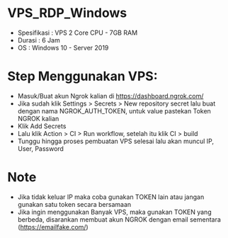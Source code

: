 # VPS_RDP_Windows


- Spesifikasi : VPS 2 Core CPU - 7GB RAM
- Durasi      : 6 Jam
- OS          : Windows 10 - Server 2019


# Step Menggunakan VPS:

- Masuk/Buat akun Ngrok kalian di https://dashboard.ngrok.com/
- Jika sudah klik Settings > Secrets > New repository secret lalu buat dengan nama NGROK_AUTH_TOKEN, untuk value pastekan Token NGROK kalian
- Klik Add Secrets
- Lalu klik Action > CI > Run workflow, setelah itu klik CI > build
- Tunggu hingga proses pembuatan VPS selesai lalu akan muncul IP, User, Password

# Note

- Jika tidak keluar IP maka coba gunakan TOKEN lain atau jangan gunakan satu token secara bersamaan 
- Jika ingin menggunakan Banyak VPS, maka gunakan TOKEN yang berbeda, disarankan membuat akun NGROK dengan email sementara (https://emailfake.com/)

